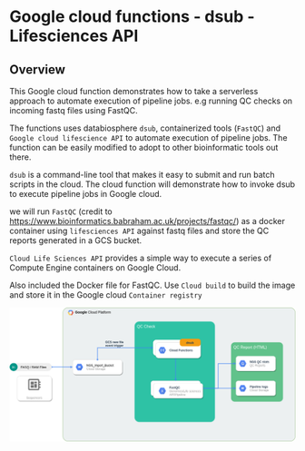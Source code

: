 # Google cloud functions - dsub - Lifesciences API

## Overview

 This Google cloud function demonstrates how to take a serverless approach to automate execution of pipeline jobs. e.g running QC checks on incoming fastq files using FastQC.

 The functions uses databiosphere `dsub`, containerized tools (`FastQC`) and `Google cloud lifescience API` to automate execution of pipeline jobs. The function can be easily modified to adopt to other bioinformatic tools out there.

`dsub` is a command-line tool that makes it easy to submit and run batch scripts
in the cloud. The cloud function will demonstrate how to invoke dsub to execute pipeline jobs in Google cloud.

we will run `FastQC` (credit to https://www.bioinformatics.babraham.ac.uk/projects/fastqc/) as a docker container using `lifesciences API` against fastq files and store the QC reports generated in a GCS bucket.

`Cloud Life Sciences API` provides a simple way to execute a series of Compute Engine containers on Google Cloud.


Also included the Docker file for FastQC. Use `Cloud build` to build the image and store it in the Google cloud `Container registry`

![alt text](https://github.com/hradhakrishnan/Google-cloud-fuctions-dsub/blob/master/fastqc_gcp.png)

